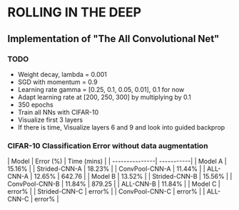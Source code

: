 # ROLLING IN THE DEEP
## Implementation of "The All Convolutional Net"

### TODO
* Weight decay, lambda = 0.001
* SGD with momentum = 0.9
* Learning rate gamma = [0.25, 0.1, 0.05, 0.01], 0.1 for now
* Adapt learning rate at [200, 250, 300] by multiplying by 0.1
* 350 epochs
* Train all NNs with CIFAR-10
* Visualize first 3 layers
* If there is time, Visualize layers 6 and 9 and look into guided
  backprop


### CIFAR-10 Classification Error without data augmentation

| Model           | Error (%) |  Time (mins) |
| ---------------| -----------|
| Model A         |     15.16% |
| Strided-CNN-A   |     18.23% |
| ConvPool-CNN-A  |     11.44% |
| ALL-CNN-A       |     12.65% |	642.76 |
| Model B         |     13.52% |
| Strided-CNN-B   |     15.56% |
| ConvPool-CNN-B  |     11.84% | 879.25 |
| ALL-CNN-B       |     11.84% |
| Model C         |     error% |
| Strided-CNN-C   |     error% |
| ConvPool-CNN-C  |     error% |
| ALL-CNN-C       |     error% |

